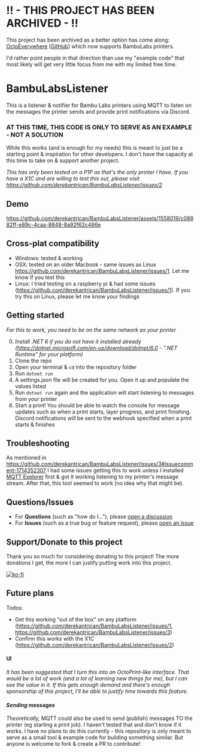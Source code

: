 # !! - THIS PROJECT HAS BEEN ARCHIVED - !!

This project has been archived as a better option has come along: [OctoEverywhere](https://octoeverywhere.com/) [[GitHub](https://github.com/QuinnDamerell/OctoPrint-OctoEverywhere)] which now supports BambuLabs printers.

I'd rather point people in that direction than use my "example code" that most likely will get very little focus from me with my limited free time.






# BambuLabsListener

This is a listener & notifier for Bambu Labs printers using MQTT to listen on the messages the printer sends and provide print notifications via Discord.

### AT THIS TIME, THIS CODE IS ONLY TO SERVE AS AN EXAMPLE - NOT A SOLUTION
While this works (and is enough for my needs) this is meant to just be a starting point & inspiration for other developers. I don't have the capacity at this time to take on & support another project.

_This has only been tested on a P1P as that's the only printer I have. If you have a X1C and are willing to test this out, please visit https://github.com/derekantrican/BambuLabsListener/issues/2_

## Demo

https://github.com/derekantrican/BambuLabsListener/assets/1558019/c08882ff-e89c-4caa-8848-8a92f62c486e

## Cross-plat compatibility

- Windows: tested & working
- OSX: tested on an older Macbook - same issues as Linux https://github.com/derekantrican/BambuLabsListener/issues/1. Let me know if you test this
- Linux: I tried testing on a raspberry pi & had some issues (https://github.com/derekantrican/BambuLabsListener/issues/1). If you try this on Linux, please let me know your findings

## Getting started

_For this to work, you need to be on the same network as your printer_

0. *Install .NET 6 if you do not have it installed already (https://dotnet.microsoft.com/en-us/download/dotnet/6.0 - ".NET Runtime" for your platform)*
1. Clone the repo
2. Open your terminal & `cd` into the repository folder
3. Run `dotnet run`
4. A settings.json file will be created for you. Open it up and populate the values listed
5. Run `dotnet run` again and the application will start listening to messages from your printer
6. Start a print! You should be able to watch the console for message updates such as when a print starts, layer progress, and print finishing. Discord notifications will be sent to the webhook specified when a print starts & finishes

## Troubleshooting

As mentioned in https://github.com/derekantrican/BambuLabsListener/issues/3#issuecomment-1714352307 I had some issues getting this to work unless I installed [MQTT Explorer](https://mqtt-explorer.com/) first & got it working listening to my printer's message stream. After that, this tool seemed to work (no idea why that might be).

## Questions/Issues

- For **Questions** (such as "how do I..."), please [open a discussion](https://github.com/derekantrican/BambuLabsListener/discussions)
- For **Issues** (such as a true bug or feature request), please [open an issue](https://github.com/derekantrican/BambuLabsListener/issues)

## Support/Donate to this project

Thank you so much for considering donating to this project! The more donations I get, the more I can justify putting work into this project.

[![ko-fi](https://ko-fi.com/img/githubbutton_sm.svg)](https://ko-fi.com/E1E5RZJY)

## Future plans

Todos:

- Get this working "out of the box" on any platform (https://github.com/derekantrican/BambuLabsListener/issues/1, https://github.com/derekantrican/BambuLabsListener/issues/3)
- Confirm this works with the X1C (https://github.com/derekantrican/BambuLabsListener/issues/2)

#### UI
_It has been suggested that I turn this into an OctoPrint-like interface. That would be a lot of work (and a lot of learning new things for me), but I can see the value in it. If this gets enough demand and there's enough sponsorship of this project, I'll be able to justify time towards this feature._

#### _Sending_ messages
_Theoretically,_ MQTT could also be used to send (publish) messages TO the printer (eg starting a print job). I haven't tested that and don't know if it works. I have no plans to do this currently - this repository is only meant to serve as a small tool & example code for building something similar. But anyone is welcome to fork & create a PR to contribute!
